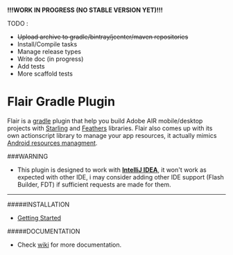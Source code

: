 **!!!WORK IN PROGRESS (NO STABLE VERSION YET)!!!**

TODO :
* ~~Upload archive to gradle/bintray/jcenter/maven repositories~~
* Install/Compile tasks
* Manage release types
* Write doc (in progress)
* Add tests
* More scaffold tests

# Flair Gradle Plugin
Flair is a [gradle](http://gradle.org/) plugin that help you build Adobe AIR mobile/desktop projects with [Starling](https://github.com/Gamua/Starling-Framework) and [Feathers](https://github.com/BowlerHatLLC/feathers) libraries. Flair also comes up with its own actionscript library to manage your app resources, it actually mimics [Android resources managment](http://developer.android.com/guide/topics/resources/providing-resources.html).

###WARNING
* This plugin is designed to work with [**IntelliJ IDEA**](https://www.jetbrains.com/idea/), it won't work as expected with other IDE, i may consider adding other IDE support (Flash Builder, FDT) if sufficient requests are made for them.

___
#####INSTALLATION
* [Getting Started](https://github.com/SamYStudiO/flair-gradle-plugin/wiki/Getting-Started)

#####DOCUMENTATION
* Check [wiki](https://github.com/SamYStudiO/flair-gradle-plugin/wiki) for more documentation.

